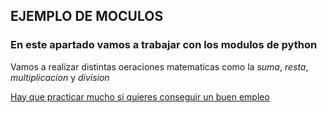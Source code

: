 ## EJEMPLO DE MOCULOS

### En este apartado vamos a trabajar con los modulos de **python** 

Vamos a realizar distintas oeraciones matematicas como la _suma_, *resta*, *multiplicacion* y _division_

<ins>Hay que practicar mucho si quieres conseguir un buen empleo</ins>